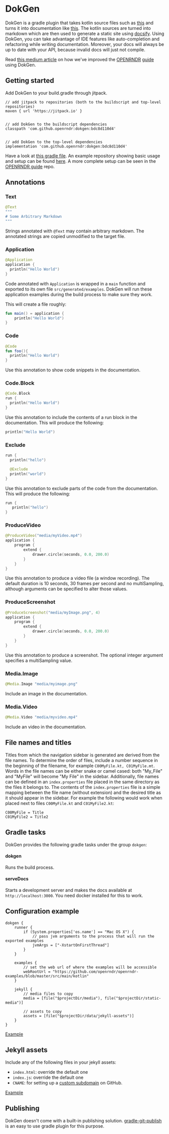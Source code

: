 # DokGen

DokGen is a gradle plugin that takes kotlin source files such as [this](https://github.com/openrndr/openrndr-guide/blob/dev/src/main/kotlin/docs/04_Drawing_basics/C00_DrawingPrimitives.kt)  and turns it into documentation like [this](https://guide.openrndr.org/#/04_Drawing_basics/C00_DrawingPrimitives).
The kotlin sources are turned into markdown which are then used to generate a static site using [docsify](https://docsify.js.org/#/).
Using DokGen, you can take advantage of IDE features like auto-completion and refactoring while writing documentation. Moreover, your docs will always be up to date with your API, because invalid docs will just not compile.

Read [this medium article](https://medium.com/openrndr/improving-the-openrndr-guide-f98fba29c393) on how we've improved the [OPENRNDR](https://openrndr.org/) [guide](https://guide.openrndr.org/#/) using DokGen.


## Getting started

Add DokGen to your build.gradle through jitpack.

```
// add jitpack to repositories (both to the buildscript and top-level repositories)
maven { url 'https://jitpack.io' }


// add DokGen to the buildscript dependencies
classpath 'com.github.openrndr:dokgen:bdc8d110d4'


// add DokGen to the top-level dependencies
implementation 'com.github.openrndr:dokgen:bdc8d110d4'
```
Have a look at [this gradle file](https://github.com/krksgbr/dokgen-example/blob/master/build.gradle).
An example repository showing basic usage and setup can be found [here](https://github.com/krksgbr/dokgen-example).
A more complete setup can be seen in the [OPENRNDR guide](https://github.com/openrndr/openrndr-guide/tree/dev) repo.


## Annotations

### Text

```kotlin
@Text
"""
# Some Arbitrary Markdown
"""
```
Strings annotated with `@Text` may contain arbitrary markdown. The annotated strings are copied unmodified to the target file.

### Application

```kotlin
@Application
application {
  println("Hello World")
}
```
Code annotated with `Application` is wrapped in a `main` function and exported to its own file `src/generated/examples`.
DokGen will run these application examples during the build process to make sure they work.

This will create a file roughly:
```kotlin
fun main() = application {
    println("Hello World")
}
```


### Code

```kotlin
@Code
fun foo(){
  println("Hello World")
}
```
Use this annotation to show code snippets in the documentation.


### Code.Block

```kotlin
@Code.Block
run {
  println("Hello World")
}
```
Use this annotation to include the contents of a run block in the documentation.
This will produce the following:
```kotlin
println("Hello World")
```


### Exclude

```kotlin
run {
  println("hello")

  @Exclude
  println("world")
}
```

Use this annotation to exclude parts of the code from the documentation.
This will produce the following:

```kotlin
run {
   println("hello")
}
```

### ProduceVideo

```kotlin
@ProduceVideo("media/myVideo.mp4")
application {
    program {
        extend {
            drawer.circle(seconds, 0.0, 200.0)
        }
    }
}
```
Use this annotation to produce a video file
(a window recording).
The default duration is 10 seconds, 
30 frames per second and no multiSampling, 
although arguments can be specified to alter
those values.


### ProduceScreenshot

```kotlin
@ProduceScreenshot("media/myImage.png", 4)
application {
    program {
        extend {
            drawer.circle(seconds, 0.0, 200.0)
        }
    }
}
```
Use this annotation to produce a screenshot.
The optional integer argument specifies 
a multiSampling value.


### Media.Image

```kotlin
@Media.Image "media/myimage.png"
```
Include an image in the documentation.


### Media.Video

```kotlin
@Media.Video "media/myvideo.mp4"
```
Include an video in the documentation.


## File names and titles

Titles from which the navigation sidebar is generated are derived from the file names.
To determine the order of files, include a number sequence in the beginning of the filename, for example `C00MyFile.kt, C01MyFile.mt`.
Words in the file names can be either snake or camel cased: both "My_File" and "MyFile" will become "My File" in the sidebar.
Additionally, file names can be defined in an `index.properties` file placed in the same directory as the files it belongs to.
The contents of the `index.properties` file is a simple mapping between the file name (without extension) and the desired title as it should appear in the sidebar.
For example the following would work when placed next to files `C00MyFile.kt` and `C01MyFile2.kt`:
```
C00MyFile = Title
C01MyFile2 = Title2
```

## Gradle tasks

DokGen provides the following gradle tasks under the group `dokgen`:

#### dokgen

Runs the build process.

#### serveDocs

Starts a development server and makes the docs available at `http://localhost:3000`.
You need docker installed for this to work.


## Configuration example
```
dokgen {
    runner {
        if (System.properties['os.name'] == "Mac OS X") {
            // pass jvm arguments to the process that will run the exported examples
            jvmArgs = ["-XstartOnFirstThread"]
        }
    }

    examples {
        // set the web url of where the examples will be accessible
        webRootUrl = "https://github.com/openrndr/openrndr-examples/blob/master/src/main/kotlin"
    }

    jekyll {
        // media files to copy
        media = [file("$projectDir/media"), file("$projectDir/static-media")]

        // assets to copy
        assets = [file("$projectDir/data/jekyll-assets")]
    }
}
```
[Example](https://github.com/krksgbr/dokgen-example/tree/master/docsify-assets)

## Jekyll assets

Include any of the following files in your jekyll assets:
- `index.html`: override the default one
- `index.js`:  override the default one
- `CNAME`: for setting up a [custom subdomain](https://help.github.com/articles/setting-up-a-custom-subdomain/) on GitHub.

[Example](https://github.com/krksgbr/dokgen-example/tree/master/docsify-assets)

## Publishing

DokGen doesn't come with a built-in publishing solution.
[gradle-git-publish](https://github.com/ajoberstar/gradle-git-publish) is an easy to use gradle plugin for this purpose.
